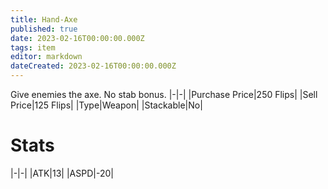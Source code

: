 ```yaml
---
title: Hand-Axe
published: true
date: 2023-02-16T00:00:00.000Z
tags: item
editor: markdown
dateCreated: 2023-02-16T00:00:00.000Z
---
```


Give enemies the axe. No stab bonus.
|-|-|
|Purchase Price|250 Flips|
|Sell Price|125 Flips|
|Type|Weapon|
|Stackable|No|

# Stats
|-|-|
|ATK|13|
|ASPD|-20|
